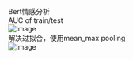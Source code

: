 Bert情感分析  
AUC of train/test  
![image](https://user-images.githubusercontent.com/78432083/109452111-f8e81680-7a89-11eb-8fbc-5ad713e8b52f.png)   
解决过拟合，使用mean_max pooling  
![image](https://user-images.githubusercontent.com/78432083/109452511-d4d90500-7a8a-11eb-9198-e86cbd94700b.png)  
